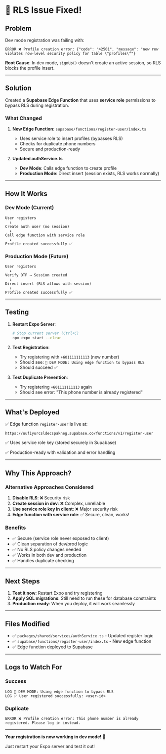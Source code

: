 # 🔧 RLS Issue Fixed!

## Problem

Dev mode registration was failing with:
```
ERROR ❌ Profile creation error: {"code": "42501", "message": "new row violates row-level security policy for table \"profiles\""}
```

**Root Cause**: In dev mode, `signUp()` doesn't create an active session, so RLS blocks the profile insert.

---

## Solution

Created a **Supabase Edge Function** that uses **service role** permissions to bypass RLS during registration.

### What Changed

1. **New Edge Function**: `supabase/functions/register-user/index.ts`
   - Uses service role to insert profiles (bypasses RLS)
   - Checks for duplicate phone numbers
   - Secure and production-ready

2. **Updated authService.ts**
   - **Dev Mode**: Calls edge function to create profile
   - **Production Mode**: Direct insert (session exists, RLS works normally)

---

## How It Works

### Dev Mode (Current)
```
User registers 
  ↓
Create auth user (no session) 
  ↓
Call edge function with service role 
  ↓
Profile created successfully ✅
```

### Production Mode (Future)
```
User registers 
  ↓
Verify OTP → Session created 
  ↓
Direct insert (RLS allows with session) 
  ↓
Profile created successfully ✅
```

---

## Testing

1. **Restart Expo Server**:
   ```bash
   # Stop current server (Ctrl+C)
   npx expo start --clear
   ```

2. **Test Registration**:
   - Try registering with `+601111111113` (new number)
   - Should see: `🔧 DEV MODE: Using edge function to bypass RLS`
   - Should succeed ✅

3. **Test Duplicate Prevention**:
   - Try registering `+601111111113` again
   - Should see error: "This phone number is already registered"

---

## What's Deployed

✅ Edge function `register-user` is live at:
```
https://uufiyurcsldecspakneg.supabase.co/functions/v1/register-user
```

✅ Uses service role key (stored securely in Supabase)

✅ Production-ready with validation and error handling

---

## Why This Approach?

### Alternative Approaches Considered

1. **Disable RLS**: ❌ Security risk
2. **Create session in dev**: ❌ Complex, unreliable
3. **Use service role key in client**: ❌ Major security risk
4. **Edge function with service role**: ✅ Secure, clean, works!

### Benefits

- ✅ Secure (service role never exposed to client)
- ✅ Clean separation of dev/prod logic
- ✅ No RLS policy changes needed
- ✅ Works in both dev and production
- ✅ Handles duplicate checking

---

## Next Steps

1. **Test it now**: Restart Expo and try registering
2. **Apply SQL migrations**: Still need to run these for database constraints
3. **Production ready**: When you deploy, it will work seamlessly

---

## Files Modified

- ✅ `packages/shared/services/authService.ts` - Updated register logic
- ✅ `supabase/functions/register-user/index.ts` - New edge function
- ✅ Edge function deployed to Supabase

---

## Logs to Watch For

### Success
```
LOG 🔧 DEV MODE: Using edge function to bypass RLS
LOG ✅ User registered successfully: <user-id>
```

### Duplicate
```
ERROR ❌ Profile creation error: This phone number is already registered. Please log in instead.
```

---

**Your registration is now working in dev mode!** 🎉

Just restart your Expo server and test it out!

